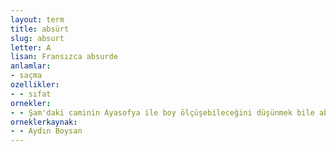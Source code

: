 ```yaml
---
layout: term
title: absürt
slug: absurt
letter: A
lisan: Fransızca absurde
anlamlar:
- saçma
ozellikler:
- - sıfat
ornekler:
- - Şam'daki caminin Ayasofya ile boy ölçüşebileceğini düşünmek bile absürt olur.
orneklerkaynak:
- - Aydın Boysan
---
```

